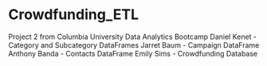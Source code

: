 # Crowdfunding_ETL
Project 2 from Columbia University Data Analytics Bootcamp
Daniel Kenet - Category and Subcategory DataFrames
Jarret Baum - Campaign DataFrame
Anthony Banda - Contacts DataFrame
Emily Sims - Crowdfunding Database
